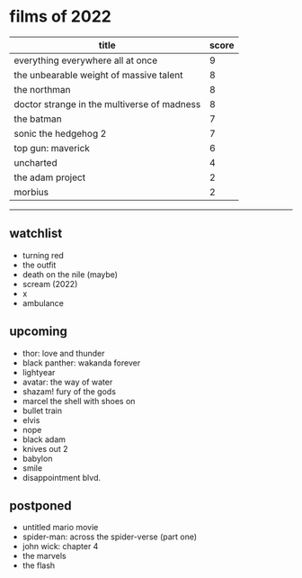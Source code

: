 # films of 2022

|title                                       |score|
|--------------------------------------------|-----|
|everything everywhere all at once           |9    |
|the unbearable weight of massive talent     |8    |
|the northman 				     |8    |
|doctor strange in the multiverse of madness |8    |
|the batman                                  |7    |
|sonic the hedgehog 2 			     |7    |
|top gun: maverick 			     |6    |
|uncharted                                   |4    |
|the adam project                            |2    |
|morbius                                     |2    |

---

## watchlist

- turning red
- the outfit
- death on the nile (maybe)
- scream (2022)
- x
- ambulance

## upcoming

- thor: love and thunder
- black panther: wakanda forever
- lightyear
- avatar: the way of water
- shazam! fury of the gods
- marcel the shell with shoes on
- bullet train
- elvis
- nope
- black adam
- knives out 2
- babylon
- smile
- disappointment blvd.

## postponed

- untitled mario movie
- spider-man: across the spider-verse (part one)
- john wick: chapter 4
- the marvels
- the flash

